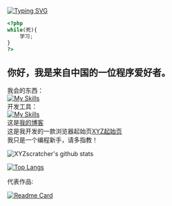 [![Typing SVG](https://readme-typing-svg.herokuapp.com?font=microsoft+yahei&size=30&duration=4000&color=2C68F7&center=true&width=360&height=50&lines=Hi,there!👋)](https://github.com/XYZscratcher)
```php
<?php
while(死){
    学习;
} 
?>
```
## 你好，我是来自中国的一位程序爱好者。  
我会的东西：  
[![My Skills](https://skillicons.dev/icons?i=js,html,css,php,python)](https://skillicons.dev)  
开发工具：  
[![My Skills](https://skillicons.dev/icons?i=git,github,vscode)](https://skillicons.dev)  
这是[我的博客](https://xn--wnu286bc9czuf.rth1.one/)  
这是我开发的一款浏览器起始页[XYZ起始页](http://xyz.freeee.ml/)   
我只是一个编程新手，请多指教！  

![XYZscratcher's github stats](https://github-readme-stats.vercel.app/api?username=XYZscratcher&hide_title=false&hide_border=true&show_icons=true&include_all_commits=true&line_height=26&bg_color=&theme=react&locale=en&include_all_commits=true)  

[![Top Langs](https://github-readme-stats.vercel.app/api/top-langs/?username=XYZscratcher&locale=en&theme=react&cache_seconds=1800)](https://github.com/XYZscratcher)  

代表作品:  

[![Readme Card](https://github-readme-stats.vercel.app/api/pin/?username=XYZscratcher&repo=jian.css&theme=algolia)](https://github.com/XYZscratcher/jian.css)


